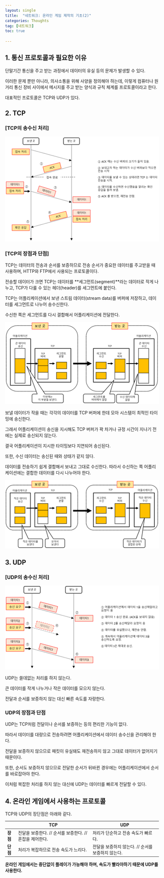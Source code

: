 ```yaml
---
layout: single
title:  "네트워크: 온라인 게임 제작의 기초(2)"
categories: Thoughts
tag: [네트워크]
toc: true 

---
```


## 1. 통신 프로토콜과 필요한 이유

단말기간 통신을 주고 받는 과정에서 데이터의 유실 등의 문제가 발생할 수 있다.

이러한 문제 뿐만 아니라, 의사소통을 위해 사양을 정의해야 하는데, 이렇게 컴퓨터나 원거리 통신 장비 사이에서 메시지를 주고 받는 양식과 규칙 체계를 프로토콜이라고 한다.

대표적인 프로토콜은 TCP와 UDP가 있다.



## 2. TCP

### [TCP의 송수신 처리]

![image-20220718201727073](../images/2022-07-18-g6/image-20220718201727073.png)





### [TCP의 장점과 단점]

TCP는 데이터의 전송과 순서를 보증하므로 전송 순서가 중요한 데이터를 주고받을 때 사용하며, HTTP와 FTP에서 사용되는 프로토콜이다.

전송할 데이터가 크면 TCP는 데이터를 **세그먼트(segment)**라는 데이터로 작게 나누고, TCP가 다룰 수 있는 헤더(header)를 세그먼트에 붙인다.

TCP는 어플리케이션에서 보낸 스트림 데이터(stream data)를 버퍼에 저장하고, 데이터를 세그먼트로 나누어 송수신한다.

수신한 쪽은 세그먼트를 다시 결합해서 어플리케이션에 전달한다.

![image-20220718204257101](../images/2022-07-18-g6/image-20220718204257101.png)



보낼 데이터가 작을 때는 각각의 데이터를 TCP 버퍼에 한데 모아 시스템이 최적인 타이밍에 송신한다.

그래서 어플리케이션이 송신을 지시해도 TCP 버퍼가 꽉 차거나 규정 시간이 지나기 전에는 실제로 송신되지 않는다.

결국 어플리케이션이 지시한 타이밍보다 지연되어 송신된다.

또한, 수신 데이터는 송신된 때와 상태가 같지 않다.

데이터를 전송하기 쉽게 결합해서 보내고 그대로 수신한다. 따라서 수신하는 쪽 어플리케이션에는 결합한 데이터를 다시 나누어야 한다.

![image-20220718204706663](../images/2022-07-18-g6/image-20220718204706663.png)







## 3. UDP

### [UDP의 송수신 처리]

![image-20220718210053565](../images/2022-07-18-g6/image-20220718210053565.png)



UDP는 쓸데없는 처리를 하지 않는다.

큰 데이터를 작게 나누거나 작은 데이터를 모으지 않는다. 

전달과 순서를 보증하지 않는 대신 빠른 속도를 자랑한다.





### UDP의 장점과 단점

UDP는 TCP처럼 전달이나 순서를 보증하는 등의 편리한 기능이 없다.

따라서 데이터를 대량으로 전송하려면 어플리케이션에서 데이터 송수신을 관리해야 한다.

전달을 보증하지 않으므로 패킷이 유실돼도 재전송하지 않고 그대로 데이터가 없어지기 때문이다.

또한, 순서도 보증하지 않으므로 전달한 순서가 뒤바뀐 경우에는 어플리케이션에서 순서를 바로잡아야 한다.

이처럼 복잡한 처리를 하지 않는 대신에 UDP는 데이터를 빠르게 전달할 수 있다.







## 4. 온라인 게임에서 사용하는 프로토콜

TCP와 UDP의 장단점은 아래와 같다.

|          | TCP                                                      | UDP                                                |
| -------- | -------------------------------------------------------- | -------------------------------------------------- |
| **장점** | 전달을 보증한다. // 순서를 보증한다. // 혼잡을 제어한다. | 처리가 단순하고 전송 속도가 빠르다.                |
| **단점** | 처리가 복잡하므로 전송 속도가 느리다.                    | 전달을 보증하지 않는다. // 순서를 보증하지 않는다. |



**온라인 게임에서는 중단없이 플레이가 가능해야 하며, 속도가 빨라야하기 때문에 UDP를 사용한다.**

